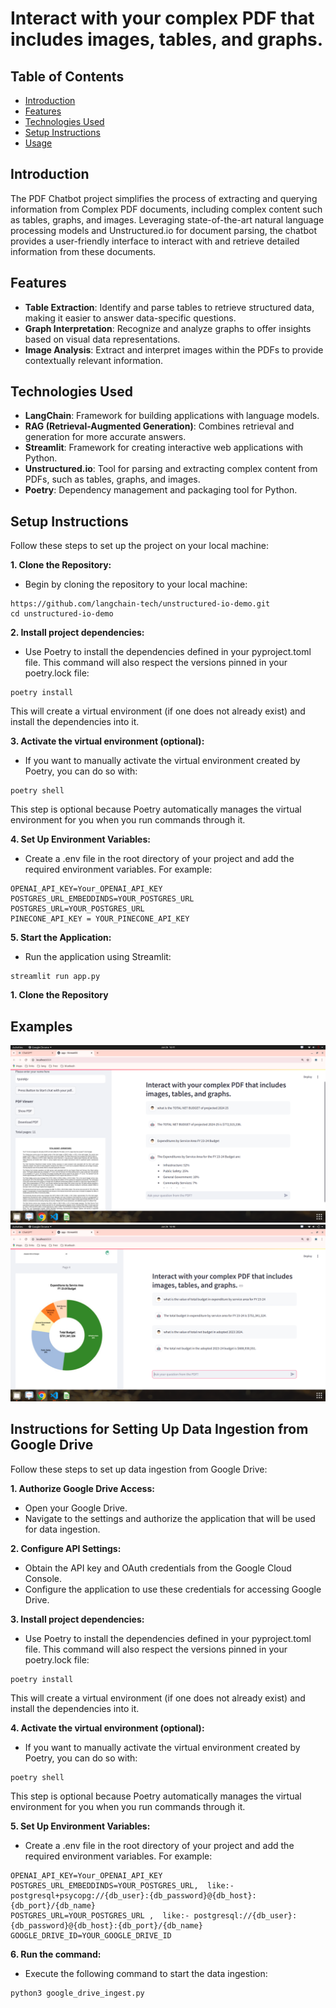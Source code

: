 # Interact with your complex PDF that includes images, tables, and graphs.


## Table of Contents

- [Introduction](#introduction)
- [Features](#features)
- [Technologies Used](#technologies-used)
- [Setup Instructions](#setup-instructions)
- [Usage](#usage)


## Introduction

The PDF Chatbot project simplifies the process of extracting and querying information from Complex PDF documents, including complex content such as tables, graphs, and images. Leveraging state-of-the-art natural language processing models and Unstructured.io for document parsing, the chatbot provides a user-friendly interface to interact with and retrieve detailed information from these documents.

## Features

- **Table Extraction**: Identify and parse tables to retrieve structured data, making it easier to answer data-specific questions.
- **Graph Interpretation**: Recognize and analyze graphs to offer insights based on visual data representations.
- **Image Analysis**: Extract and interpret images within the PDFs to provide contextually relevant information.


## Technologies Used

- **LangChain**: Framework for building applications with language models.
- **RAG (Retrieval-Augmented Generation)**: Combines retrieval and generation for more accurate answers.
- **Streamlit**: Framework for creating interactive web applications with Python.
- **Unstructured.io**: Tool for parsing and extracting complex content from PDFs, such as tables, graphs, and images.
- **Poetry**: Dependency management and packaging tool for Python.



## Setup Instructions

Follow these steps to set up the project on your local machine:

**1. Clone the Repository:**
- Begin by cloning the repository to your local machine:
```
https://github.com/langchain-tech/unstructured-io-demo.git
cd unstructured-io-demo
```

**2. Install project dependencies:**
- Use Poetry to install the dependencies defined in your pyproject.toml file. This command will also respect the versions pinned in your poetry.lock file:
```
poetry install
```
This will create a virtual environment (if one does not already exist) and install the dependencies into it.


**3. Activate the virtual environment (optional):**
- If you want to manually activate the virtual environment created by Poetry, you can do so with:
```
poetry shell
```
This step is optional because Poetry automatically manages the virtual environment for you when you run commands through it.


**4. Set Up Environment Variables:**
- Create a .env file in the root directory of your project and add the required environment variables. For example:
```
OPENAI_API_KEY=Your_OPENAI_API_KEY
POSTGRES_URL_EMBEDDINDS=YOUR_POSTGRES_URL
POSTGRES_URL=YOUR_POSTGRES_URL
PINECONE_API_KEY = YOUR_PINECONE_API_KEY
```

**5. Start the Application:**
- Run the application using Streamlit:
```
streamlit run app.py
```


**1. Clone the Repository**

## Examples
![My test image](data/img1.png)
![My test image](data/img2.png)




## Instructions for Setting Up Data Ingestion from Google Drive

Follow these steps to set up data ingestion from Google Drive:

**1. Authorize Google Drive Access:**
- Open your Google Drive.
- Navigate to the settings and authorize the application that will be used for data ingestion.


**2. Configure API Settings:**
- Obtain the API key and OAuth credentials from the Google Cloud Console.
- Configure the application to use these credentials for accessing Google Drive.

**3. Install project dependencies:**
- Use Poetry to install the dependencies defined in your pyproject.toml file. This command will also respect the versions pinned in your poetry.lock file:
```
poetry install
```
This will create a virtual environment (if one does not already exist) and install the dependencies into it.


**4. Activate the virtual environment (optional):**
- If you want to manually activate the virtual environment created by Poetry, you can do so with:
```
poetry shell
```
This step is optional because Poetry automatically manages the virtual environment for you when you run commands through it.

**5. Set Up Environment Variables:**
- Create a .env file in the root directory of your project and add the required environment variables. For example:
```
OPENAI_API_KEY=Your_OPENAI_API_KEY
POSTGRES_URL_EMBEDDINDS=YOUR_POSTGRES_URL,  like:-postgresql+psycopg://{db_user}:{db_password}@{db_host}:{db_port}/{db_name}
POSTGRES_URL=YOUR_POSTGRES_URL ,  like:- postgresql://{db_user}:{db_password}@{db_host}:{db_port}/{db_name}
GOOGLE_DRIVE_ID=YOUR_GOOGLE_DRIVE_ID
```

**6. Run the command:**
- Execute the following command to start the data ingestion:
```
python3 google_drive_ingest.py
```

